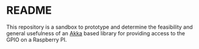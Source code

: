 # README #

This repository is a sandbox to prototype and determine the feasibility and general usefulness of an [Akka](http://akka.io/) based library for providing access to the GPIO on a Raspberry PI.
